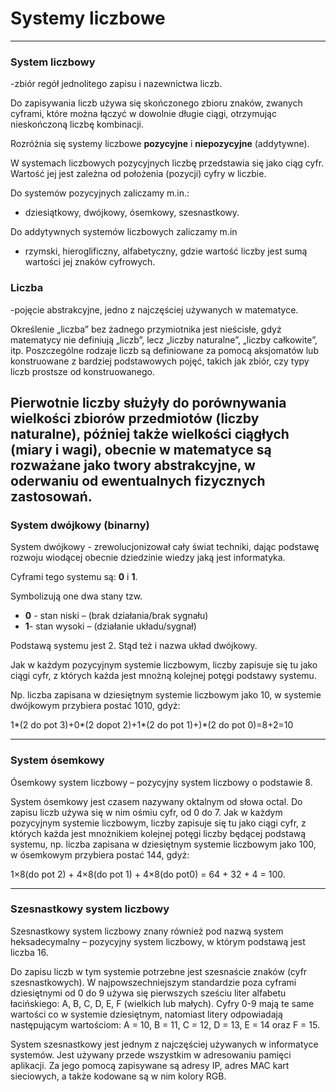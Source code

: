 # Systemy liczbowe
***
          
  
  <h3>System liczbowy</h3> -zbiór regół jednolitego zapisu i nazewnictwa liczb.

Do zapisywania liczb używa się skończonego zbioru znaków, zwanych cyframi, które można łączyć w dowolnie długie
ciągi, otrzymując nieskończoną liczbę kombinacji.

Rozróżnia się systemy liczbowe **pozycyjne** i **niepozycyjne** (addytywne).

W systemach liczbowych pozycyjnych liczbę przedstawia się jako ciąg cyfr. Wartość jej jest zależna od położenia (pozycji) cyfry w liczbie.

Do systemów pozycyjnych zaliczamy m.in.:
* dziesiątkowy, dwójkowy, ósemkowy, szesnastkowy.

Do addytywnych systemów liczbowych zaliczamy m.in
* rzymski, hieroglificzny, alfabetyczny, gdzie wartość liczby jest sumą wartości jej znaków cyfrowych.
     
### Liczba
-pojęcie abstrakcyjne, jedno z najczęściej używanych w matematyce.
 
Określenie „liczba” bez żadnego przymiotnika jest nieścisłe, gdyż matematycy nie definiują „liczb”, lecz „liczby
naturalne”, „liczby całkowite”, itp. Poszczególne rodzaje liczb są definiowane za pomocą aksjomatów lub
konstruowane z bardziej podstawowych pojęć, takich jak zbiór, czy typy liczb prostsze od konstruowanego.

Pierwotnie liczby służyły do porównywania wielkości zbiorów przedmiotów (liczby naturalne), później także
wielkości ciągłych (miary i wagi), obecnie w matematyce są rozważane jako twory abstrakcyjne, w oderwaniu
od ewentualnych fizycznych zastosowań.
---
### System dwójkowy (binarny)

System dwójkowy - zrewolucjonizował cały świat techniki, dając podstawę rozwoju wiodącej obecnie dziedzinie wiedzy jaką jest informatyka.

Cyframi tego systemu są: **0** i **1**.
 
Symbolizują one dwa stany tzw.
 * **0** - stan niski – (brak działania/brak sygnału)
 * **1**- stan wysoki – (działanie układu/sygnał)
 
Podstawą systemu jest 2. Stąd też i nazwa układ dwójkowy.

Jak w każdym pozycyjnym systemie liczbowym, liczby zapisuje się tu jako ciągi cyfr, z których każda jest mnożną kolejnej potęgi podstawy systemu.

Np. liczba zapisana w dziesiętnym systemie liczbowym jako 10, w systemie dwójkowym przybiera postać 1010, gdyż:

1*(2 do pot 3)+0*(2 dopot 2)+1*(2 do pot 1)+)*(2 do pot 0)=8+2=10

-----------
### System ósemkowy
Ósemkowy system liczbowy – pozycyjny system liczbowy o podstawie 8. 

System ósemkowy jest czasem nazywany oktalnym od słowa octal. Do zapisu liczb używa się w nim ośmiu cyfr, od 0 do 7. Jak w każdym pozycyjnym systemie liczbowym, liczby zapisuje się tu jako ciągi cyfr, z których każda jest mnożnikiem kolejnej potęgi liczby będącej podstawą systemu, np. liczba zapisana w dziesiętnym systemie liczbowym jako 100, w ósemkowym przybiera postać 144, gdyż:

1×8(do pot 2) + 4×8(do pot 1) + 4×8(do pot0) = 64 + 32 + 4 = 100.

----
### Szesnastkowy system liczbowy
Szesnastkowy system liczbowy znany również pod nazwą system heksadecymalny – pozycyjny system liczbowy, w którym podstawą jest liczba 16. 

Do zapisu liczb w tym systemie potrzebne jest szesnaście znaków (cyfr szesnastkowych).
W najpowszechniejszym standardzie poza cyframi dziesiętnymi od 0 do 9 używa się pierwszych sześciu liter alfabetu łacińskiego: A, B, C, D, E, F (wielkich lub małych). Cyfry 0-9 mają te same wartości co w systemie dziesiętnym, natomiast litery odpowiadają następującym wartościom: A = 10, B = 11, C = 12, D = 13, E = 14 oraz F = 15.

System szesnastkowy jest jednym z najczęściej używanych w informatyce systemów. Jest używany przede wszystkim w adresowaniu pamięci aplikacji. Za jego pomocą zapisywane są adresy IP, adres MAC kart sieciowych, a także kodowane są w nim kolory RGB.
